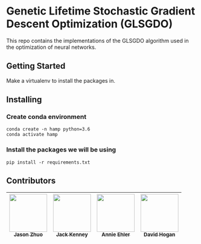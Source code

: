 # Genetic Lifetime Stochastic Gradient Descent Optimization (GLSGDO)

This repo contains the implementations of the GLSGDO algorithm used in the optimization of neural networks. 

## Getting Started

Make a virtualenv to install the packages in.

## Installing

### Create conda environment
```
conda create -n hamp python=3.6
conda activate hamp
```
### Install the packages we will be using
```
pip install -r requirements.txt
```

## Contributors
<!-- ALL-CONTRIBUTORS-LIST:START -->
| [<img src="https://avatars2.githubusercontent.com/u/20866984?s=400&v=4" width="100px;"/><br /><sub><b>Jason Zhuo</b></sub>](https://github.com/jzhuo)<br /> | [<img src="https://avatars0.githubusercontent.com/u/8908922?s=460&v=4" width="100px;"/><br /><sub><b>Jack Kenney</b></sub>](https://github.com/JackKenney)<br /> | [<img src="https://avatars2.githubusercontent.com/u/6550634?s=460&v=4" width="100px;"/><br /><sub><b>Annie Ehler</b></sub>](https://github.com/andydrew10898)<br /> | [<img src="https://avatars2.githubusercontent.com/u/20228996?s=460&v=4" width="100px;"/><br /><sub><b>David Hogan</b></sub>](https://github.com/cr-ks)<br /> |
| :---:                                                                                                                                                       | :---:                                                                                                                                                            | :---:                                                                                                                                                               | :---:                                                                                                                                                        |
<!-- ALL-CONTRIBUTORS-LIST:END -->
